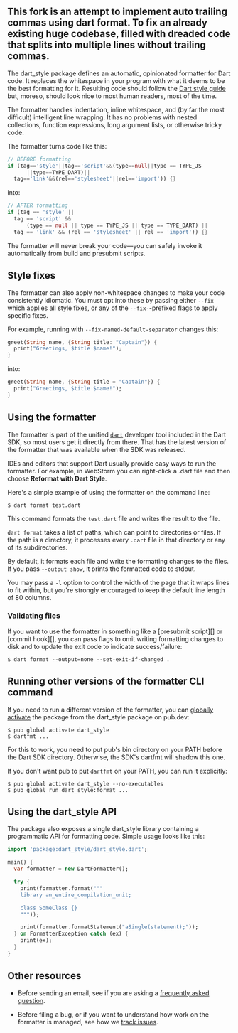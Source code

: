 ## This fork is an attempt to implement auto trailing commas using dart format. To fix an already existing huge codebase, filled with dreaded code that splits into multiple lines without trailing commas.

The dart_style package defines an automatic, opinionated formatter for Dart
code. It replaces the whitespace in your program with what it deems to be the
best formatting for it. Resulting code should follow the [Dart style guide][]
but, moreso, should look nice to most human readers, most of the time.

[dart style guide]: https://dart.dev/guides/language/effective-dart/style

The formatter handles indentation, inline whitespace, and (by far the most
difficult) intelligent line wrapping. It has no problems with nested
collections, function expressions, long argument lists, or otherwise tricky
code.

The formatter turns code like this:

```dart
// BEFORE formatting
if (tag=='style'||tag=='script'&&(type==null||type == TYPE_JS
      ||type==TYPE_DART)||
  tag=='link'&&(rel=='stylesheet'||rel=='import')) {}
```

into:

```dart
// AFTER formatting
if (tag == 'style' ||
  tag == 'script' &&
      (type == null || type == TYPE_JS || type == TYPE_DART) ||
  tag == 'link' && (rel == 'stylesheet' || rel == 'import')) {}
```

The formatter will never break your code&mdash;you can safely invoke it
automatically from build and presubmit scripts.

## Style fixes

The formatter can also apply non-whitespace changes to make your code
consistently idiomatic. You must opt into these by passing either `--fix` which
applies all style fixes, or any of the `--fix-`-prefixed flags to apply specific
fixes.

For example, running with `--fix-named-default-separator` changes this:

```dart
greet(String name, {String title: "Captain"}) {
  print("Greetings, $title $name!");
}
```

into:

```dart
greet(String name, {String title = "Captain"}) {
  print("Greetings, $title $name!");
}
```

## Using the formatter

The formatter is part of the unified [`dart`][] developer tool included in the
Dart SDK, so most users get it directly from there. That has the latest version
of the formatter that was available when the SDK was released.

[`dart`]: https://dart.dev/tools/dart-tool

IDEs and editors that support Dart usually provide easy ways to run the
formatter. For example, in WebStorm you can right-click a .dart file and then
choose **Reformat with Dart Style**.

Here's a simple example of using the formatter on the command line:

    $ dart format test.dart

This command formats the `test.dart` file and writes the result to the
file.

`dart format` takes a list of paths, which can point to directories or files. If
the path is a directory, it processes every `.dart` file in that directory or
any of its subdirectories.

By default, it formats each file and write the formatting changes to the files.
If you pass `--output show`, it prints the formatted code to stdout.

You may pass a `-l` option to control the width of the page that it wraps lines
to fit within, but you're strongly encouraged to keep the default line length of
80 columns.

### Validating files

If you want to use the formatter in something like a [presubmit script][] or
[commit hook][], you can pass flags to omit writing formatting changes to disk
and to update the exit code to indicate success/failure:

    $ dart format --output=none --set-exit-if-changed .

## Running other versions of the formatter CLI command

If you need to run a different version of the formatter, you can
[globally activate][] the package from the dart_style package on
pub.dev:

    $ pub global activate dart_style
    $ dartfmt ...

For this to work, you need to put pub's bin directory on your PATH before the
Dart SDK directory. Otherwise, the SDK's dartfmt will shadow this one.

[globally activate]: https://dart.dev/tools/pub/cmd/pub-global

If you don't want pub to put `dartfmt` on your PATH, you can run it explicitly:

    $ pub global activate dart_style --no-executables
    $ pub global run dart_style:format ...

## Using the dart_style API

The package also exposes a single dart_style library containing a programmatic
API for formatting code. Simple usage looks like this:

```dart
import 'package:dart_style/dart_style.dart';

main() {
  var formatter = new DartFormatter();

  try {
    print(formatter.format("""
    library an_entire_compilation_unit;

    class SomeClass {}
    """));

    print(formatter.formatStatement("aSingle(statement);"));
  } on FormatterException catch (ex) {
    print(ex);
  }
}
```

## Other resources

* Before sending an email, see if you are asking a
  [frequently asked question][faq].

* Before filing a bug, or if you want to understand how work on the
  formatter is managed, see how we [track issues][].

[faq]: https://github.com/dart-lang/dart_style/wiki/FAQ
[track issues]: https://github.com/dart-lang/dart_style/wiki/Tracking-issues
